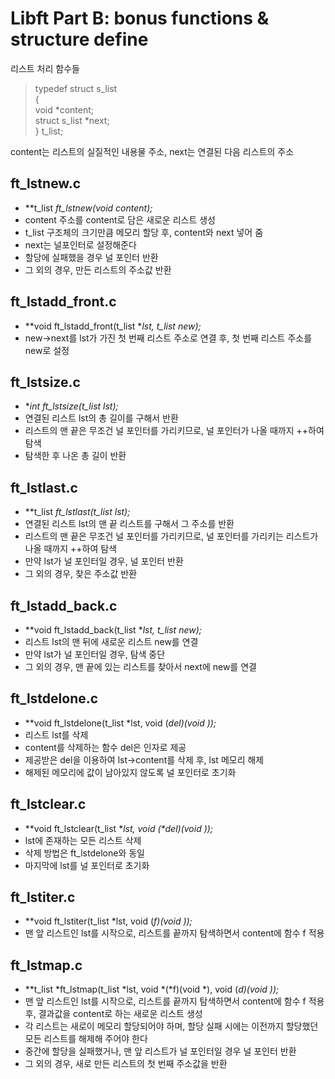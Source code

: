 # Libft Part B: bonus functions & structure define
리스트 처리 함수들  
> typedef struct	s_list  
> {  
> 	void			*content;  
> 	struct s_list	*next;  
> }				t_list;  

content는 리스트의 실질적인 내용물 주소, next는 연결된 다음 리스트의 주소

## ft_lstnew.c
- **t_list	*ft_lstnew(void *content);**
- content 주소를 content로 담은 새로운 리스트 생성
- t_list 구조체의 크기만큼 메모리 할당 후, content와 next 넣어 줌
- next는 널포인터로 설정해준다
- 할당에 실패했을 경우 널 포인터 반환
- 그 외의 경우, 만든 리스트의 주소값 반환

## ft_lstadd_front.c
- **void	ft_lstadd_front(t_list **lst, t_list *new);**
- new->next를 lst가 가진 첫 번째 리스트 주소로 연결 후, 첫 번째 리스트 주소를 new로 설정

## ft_lstsize.c
- **int		ft_lstsize(t_list *lst);**
- 연결된 리스트 lst의 총 길이를 구해서 반환
- 리스트의 맨 끝은 무조건 널 포인터를 가리키므로, 널 포인터가 나올 때까지 ++하여 탐색
- 탐색한 후 나온 총 길이 반환

## ft_lstlast.c
- **t_list	*ft_lstlast(t_list *lst);**
- 연결된 리스트 lst의 맨 끝 리스트를 구해서 그 주소를 반환
- 리스트의 맨 끝은 무조건 널 포인터를 가리키므로, 널 포인터를 가리키는 리스트가 나올 때까지 ++하여 탐색
- 만약 lst가 널 포인터일 경우, 널 포인터 반환
- 그 외의 경우, 찾은 주소값 반환

## ft_lstadd_back.c
- **void	ft_lstadd_back(t_list **lst, t_list *new);**
- 리스트 lst의 맨 뒤에 새로운 리스트 new를 연결
- 만약 lst가 널 포인터일 경우, 탐색 중단
- 그 외의 경우, 맨 끝에 있는 리스트를 찾아서 next에 new를 연결

## ft_lstdelone.c
- **void	ft_lstdelone(t_list \*lst, void (*del)(void *));**
- 리스트 lst를 삭제
- content를 삭제하는 함수 del은 인자로 제공
- 제공받은 del을 이용하여 lst->content를 삭제 후, lst 메모리 해제
- 해제된 메모리에 값이 남아있지 않도록 널 포인터로 초기화

## ft_lstclear.c
- **void	ft_lstclear(t_list **lst, void (\*del)(void *));**
- lst에 존재하는 모든 리스트 삭제
- 삭제 방법은 ft_lstdelone와 동일
- 마지막에 lst를 널 포인터로 초기화
## ft_lstiter.c
- **void	ft_lstiter(t_list \*lst, void (*f)(void *));**
- 맨 앞 리스트인 lst를 시작으로, 리스트를 끝까지 탐색하면서 content에 함수 f 적용

## ft_lstmap.c
- **t_list	\*ft_lstmap(t_list \*lst, void *(*f)(void *), void (*d)(void *));**
- 맨 앞 리스트인 lst를 시작으로, 리스트를 끝까지 탐색하면서 content에 함수 f 적용 후, 결과값을 content로 하는 새로운 리스트 생성
- 각 리스트는 새로이 메모리 할당되어야 하며, 할당 실패 시에는 이전까지 할당했던 모든 리스트를 해제해 주어야 한다
- 중간에 할당을 실패했거나, 맨 앞 리스트가 널 포인터일 경우 널 포인터 반환
- 그 외의 경우, 새로 만든 리스트의 첫 번째 주소값을 반환